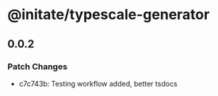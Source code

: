 # @initate/typescale-generator

## 0.0.2

### Patch Changes

- c7c743b: Testing workflow added, better tsdocs
